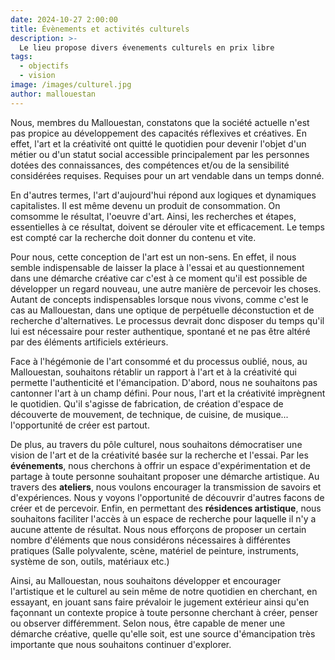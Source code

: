 ```yaml
---
date: 2024-10-27 2:00:00
title: Évènements et activités culturels
description: >-
  Le lieu propose divers évenements culturels en prix libre
tags:
  - objectifs
  - vision
image: /images/culturel.jpg
author: mallouestan
---
```


Nous, membres du Mallouestan, constatons que la société actuelle n'est pas propice au développement des capacités réflexives et créatives. En effet, l'art et la créativité ont quitté le quotidien pour devenir l'objet d'un métier ou d'un statut social accessible principalement par les personnes dotées des connaissances, des compétences et/ou de la sensibilité considérées requises. Requises pour un art vendable dans un temps donné.

En d'autres termes, l'art d'aujourd'hui répond aux logiques et dynamiques capitalistes. Il est même devenu un produit de consommation. On comsomme le résultat, l'oeuvre d'art. Ainsi, les recherches et étapes, essentielles à ce résultat, doivent se dérouler vite et efficacement. Le temps est compté car la recherche doit donner du contenu et vite. 

Pour nous, cette conception de l'art est un non-sens. En effet, il nous semble indispensable de laisser la place à l'essai et au questionnement dans une démarche créative car c'est à ce moment qu'il est possible de développer un regard nouveau, une autre manière de percevoir les choses. Autant de concepts indispensables lorsque nous vivons, comme c'est le cas au Mallouestan, dans une optique de perpétuelle déconstuction et de recherche d'alternatives. Le processus devrait donc disposer du temps qu'il lui est nécessaire pour rester authentique, spontané et ne pas être altéré par des éléments artificiels extérieurs. 

Face à l'hégémonie de l'art consommé et du processus oublié, nous, au Mallouestan, souhaitons rétablir un rapport à l'art et à la créativité qui permette l'authenticité et l'émancipation. D'abord, nous ne souhaitons pas cantonner l'art à un champ défini. Pour nous, l'art et la créativité imprègnent le quotidien. Qu'il s'agisse de fabrication, de création d'espace de découverte de mouvement, de technique, de cuisine, de musique... l'opportunité de créer est partout. 

De plus, au travers du pôle culturel, nous souhaitons démocratiser une vision de l'art et de la créativité basée sur la recherche et l'essai. Par les **événements**, nous cherchons à offrir un espace d'expérimentation et de partage à toute personne souhaitant proposer une démarche artistique. Au travers des **ateliers**, nous voulons encourager la transmission de savoirs et d'expériences. Nous y voyons l'opportunité de découvrir d'autres facons de créer et de percevoir. Enfin, en permettant des **résidences artistique**, nous souhaitons faciliter l'accès à un espace de recherche pour laquelle il n'y a aucune attente de résultat. Nous nous efforçons de proposer un certain nombre d'éléments que nous considérons nécessaires à différentes pratiques (Salle polyvalente, scène, matériel de peinture, instruments, système de son, outils, matériaux etc.)

Ainsi, au Mallouestan, nous souhaitons développer et encourager l'artistique et le culturel au sein même de notre quotidien en cherchant, en essayant, en jouant sans faire prévaloir le jugement extérieur ainsi qu'en façonnant un contexte propice à toute personne cherchant à créer, penser ou observer différemment. Selon nous, être capable de mener une démarche créative, quelle qu'elle soit, est une source d'émancipation très importante que nous souhaitons continuer d'explorer.